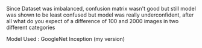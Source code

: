 Since Dataset was imbalanced, confusion matrix wasn't good
but still model was shown to be least confused
but model was really underconfident, after all what do you expect of a difference of 100 and 2000 images in two different categories

Model Used : GoogleNet Inception (my version)
